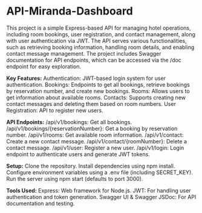 # API-Miranda-Dashboard
This project is a simple Express-based API for managing hotel operations, including room bookings, user registration, and contact management, along with user authentication via JWT. The API serves various functionalities, such as retrieving booking information, handling room details, and enabling contact message management. The project includes Swagger documentation for API endpoints, which can be accessed via the /doc endpoint for easy exploration.

**Key Features:**
Authentication: JWT-based login system for user authentication.
Bookings: Endpoints to get all bookings, retrieve bookings by reservation number, and create new bookings.
Rooms: Allows users to get information about available rooms.
Contacts: Supports creating new contact messages and deleting them based on room numbers.
User Registration: API to register new users.

**API Endpoints:**
/api/v1/bookings: Get all bookings.
/api/v1/bookings/{reservationNumber}: Get a booking by reservation number.
/api/v1/rooms: Get available room information.
/api/v1/contact: Create a new contact message.
/api/v1/contact/{roomNumber}: Delete a contact message.
/api/v1/user: Register a new user.
/api/v1/login: Login endpoint to authenticate users and generate JWT tokens.


**Setup:**
Clone the repository.
Install dependencies using npm install.
Configure environment variables using a .env file (including SECRET_KEY).
Run the server using npm start (defaults to port 3000).

**Tools Used:**
Express: Web framework for Node.js.
JWT: For handling user authentication and token generation.
Swagger UI & Swagger JSDoc: For API documentation and testing.
